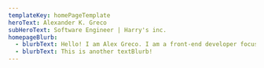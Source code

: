 ```yaml
---
templateKey: homePageTemplate
heroText: Alexander K. Greco
subHeroText: Software Engineer | Harry's inc.
homepageBlurb:
  - blurbText: Hello! I am Alex Greco. I am a front-end developer focused on React and static website publishing. I use Gatsby as my static publishing framework. In fact, this website is built using Gatsby 2.x, React, and deployed on Netlify!
  - blurbText: This is another textBlurb!
---
```

